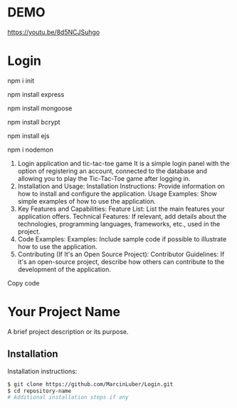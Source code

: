 # DEMO
https://youtu.be/8d5NCJSuhgo

#


# Login
npm i init

npm install express

npm install mongoose

npm install bcrypt

npm install ejs

npm i nodemon

1. Login application and tic-tac-toe game
It is a simple login panel with the option of registering an account, connected to the database and allowing you to play the Tic-Tac-Toe game after logging in.
2. Installation and Usage:
Installation Instructions: Provide information on how to install and configure the application.
Usage Examples: Show simple examples of how to use the application.
3. Key Features and Capabilities:
Feature List: List the main features your application offers.
Technical Features: If relevant, add details about the technologies, programming languages, frameworks, etc., used in the project.
4. Code Examples:
Examples: Include sample code if possible to illustrate how to use the application.
5. Contributing (If It's an Open Source Project):
Contributor Guidelines: If it's an open-source project, describe how others can contribute to the development of the application.

Copy code
# Your Project Name

A brief project description or its purpose.

## Installation

Installation instructions:

```bash
$ git clone https://github.com/MarcinLuber/Login.git
$ cd repository-name
# Additional installation steps if any
